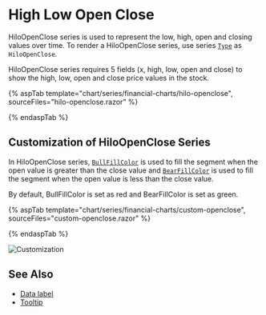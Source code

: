 # High Low Open Close

HiloOpenClose series is used to represent the low, high, open and closing values over time.
To render a HiloOpenClose series, use series [`Type`](https://help.syncfusion.com/cr/blazor/Syncfusion.Blazor~Syncfusion.Blazor.Charts.ChartSeries~Type.html) as `HiloOpenClose`.

HiloOpenClose series requires 5 fields (x, high, low, open and close) to show the high, low, open and close price
values in the stock.

{% aspTab template="chart/series/financial-charts/hilo-openclose", sourceFiles="hilo-openclose.razor" %}

{% endaspTab %}

## Customization of HiloOpenClose Series

In HiloOpenClose series, [`BullFillColor`](https://help.syncfusion.com/cr/blazor/Syncfusion.Blazor~Syncfusion.Blazor.Charts.ChartSeries~BullFillColor.html) is used to fill the
 segment when the open value is greater than the close value and
[`BearFillColor`](https://help.syncfusion.com/cr/blazor/Syncfusion.Blazor~Syncfusion.Blazor.Charts.ChartSeries~BearFillColor.html) is used to fill the segment when the open
value is less than the close value.

By default, BullFillColor is set as red and BearFillColor is set as green.

{% aspTab template="chart/series/financial-charts/custom-openclose", sourceFiles="custom-openclose.razor" %}

{% endaspTab %}

![Customization](../images/financial-types/custom.png)

## See Also

* [Data label](../data-labels)
* [Tooltip](../tool-tip)